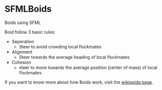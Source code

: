 # SFMLBoids
Boids using SFML

Boid follow 3 basic rules:
* Seperation
  * Steer to avoid crowding local flockmates
* Alignment
  * Steer towards the average heading of local flockmates
* Cohesion
  * steer to move towards the average position (center of mass) of local flockmates

If you want to know more about how Boids work, visit the [wikipeida page](https://en.wikipedia.org/wiki/Boids).
